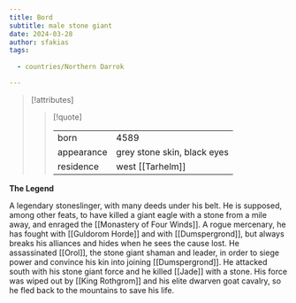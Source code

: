 ```yaml
---
title: Bord
subtitle: male stone giant
date: 2024-03-28
author: sfakias
tags:
  
  - countries/Northern Darrok

---
```

> [!attributes]
> 
> > [!quote]
> >
> > | | |
> > | --- | --- |
> > | born | 4589 |
> > | appearance | grey stone skin, black eyes |
> > | residence | west [[Tarhelm]] |

**The Legend**

A legendary stoneslinger, with many deeds under his belt. He is supposed, among other feats, to have killed a giant eagle with a stone from a mile away, and enraged the [[Monastery of Four Winds]]. A rogue mercenary, he has fought with [[Guldorom Horde]] and with [[Dumspergrond]], but always breaks his alliances and hides when he sees the cause lost. He assassinated [[Orol]], the stone giant shaman and leader, in order to siege power and convince his kin into joining [[Dumspergrond]]. He attacked south with his stone giant force and he killed [[Jade]] with a stone. His force was wiped out by [[King Rothgrom]] and his elite dwarven goat cavalry, so he fled back to the mountains to save his life.
